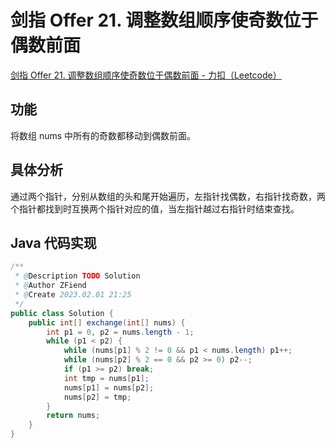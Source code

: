 # 剑指 Offer 21. 调整数组顺序使奇数位于偶数前面

[剑指 Offer 21. 调整数组顺序使奇数位于偶数前面 - 力扣（Leetcode）](https://leetcode.cn/problems/diao-zheng-shu-zu-shun-xu-shi-qi-shu-wei-yu-ou-shu-qian-mian-lcof/description/)

## 功能

将数组 nums 中所有的奇数都移动到偶数前面。

## 具体分析

通过两个指针，分别从数组的头和尾开始遍历，左指针找偶数，右指针找奇数，两个指针都找到时互换两个指针对应的值，当左指针越过右指针时结束查找。

## Java 代码实现

```java
/**
 * @Description TODO Solution
 * @Author ZFiend
 * @Create 2023.02.01 21:25
 */
public class Solution {
    public int[] exchange(int[] nums) {
        int p1 = 0, p2 = nums.length - 1;
        while (p1 < p2) {
            while (nums[p1] % 2 != 0 && p1 < nums.length) p1++;
            while (nums[p2] % 2 == 0 && p2 >= 0) p2--;
            if (p1 >= p2) break;
            int tmp = nums[p1];
            nums[p1] = nums[p2];
            nums[p2] = tmp;
        }
        return nums;
    }
}
```
